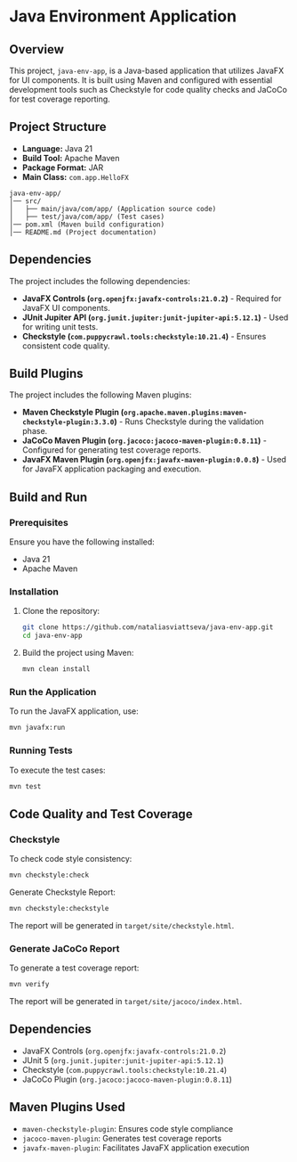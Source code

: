 # Java Environment Application

## Overview
This project, `java-env-app`, is a Java-based application that utilizes JavaFX for UI components. It is built using Maven and configured with essential development tools such as Checkstyle for code quality checks and JaCoCo for test coverage reporting.

## Project Structure
- **Language:** Java 21
- **Build Tool:** Apache Maven
- **Package Format:** JAR
- **Main Class:** `com.app.HelloFX`

```
java-env-app/
│── src/
│   ├── main/java/com/app/ (Application source code)
│   ├── test/java/com/app/ (Test cases)
│── pom.xml (Maven build configuration)
│── README.md (Project documentation)
```

## Dependencies
The project includes the following dependencies:
- **JavaFX Controls (`org.openjfx:javafx-controls:21.0.2`)** - Required for JavaFX UI components.
- **JUnit Jupiter API (`org.junit.jupiter:junit-jupiter-api:5.12.1`)** - Used for writing unit tests.
- **Checkstyle (`com.puppycrawl.tools:checkstyle:10.21.4`)** - Ensures consistent code quality.

## Build Plugins
The project includes the following Maven plugins:
- **Maven Checkstyle Plugin (`org.apache.maven.plugins:maven-checkstyle-plugin:3.3.0`)** - Runs Checkstyle during the validation phase.
- **JaCoCo Maven Plugin (`org.jacoco:jacoco-maven-plugin:0.8.11`)** - Configured for generating test coverage reports.
- **JavaFX Maven Plugin (`org.openjfx:javafx-maven-plugin:0.0.8`)** - Used for JavaFX application packaging and execution.

## Build and Run
### Prerequisites
Ensure you have the following installed:
- Java 21
- Apache Maven

### Installation
1. Clone the repository:
   ```sh
   git clone https://github.com/nataliasviattseva/java-env-app.git
   cd java-env-app
   ```
2. Build the project using Maven:
   ```sh
   mvn clean install
   ```

### Run the Application
To run the JavaFX application, use:
```sh
mvn javafx:run
```

### Running Tests
To execute the test cases:
```sh
mvn test
```

## Code Quality and Test Coverage
### Checkstyle
To check code style consistency:
```sh
mvn checkstyle:check
```

Generate Checkstyle Report:
```sh
mvn checkstyle:checkstyle
```
The report will be generated in `target/site/checkstyle.html`.

### Generate JaCoCo Report
To generate a test coverage report:
```sh
mvn verify
```
The report will be generated in `target/site/jacoco/index.html`.

## Dependencies
- JavaFX Controls (`org.openjfx:javafx-controls:21.0.2`)
- JUnit 5 (`org.junit.jupiter:junit-jupiter-api:5.12.1`)
- Checkstyle (`com.puppycrawl.tools:checkstyle:10.21.4`)
- JaCoCo Plugin (`org.jacoco:jacoco-maven-plugin:0.8.11`)

## Maven Plugins Used
- `maven-checkstyle-plugin`: Ensures code style compliance
- `jacoco-maven-plugin`: Generates test coverage reports
- `javafx-maven-plugin`: Facilitates JavaFX application execution

